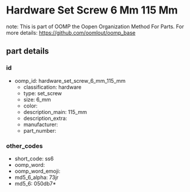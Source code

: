 # Hardware Set Screw 6 Mm 115 Mm  

note: This is part of OOMP the Oopen Organization Method For Parts. For more details: https://github.com/oomlout/oomp_base

##  part details





### id
* oomp_id: hardware_set_screw_6_mm_115_mm
  * classification: hardware
  * type: set_screw
  * size: 6_mm
  * color: 
  * description_main: 115_mm
  * description_extra: 
  * manufacturer: 
  * part_number: 

### other_codes
* short_code: ss6
* oomp_word: 
* oomp_word_emoji: 
* md5_6_alpha: 73jr
* md5_6: 050db7* 